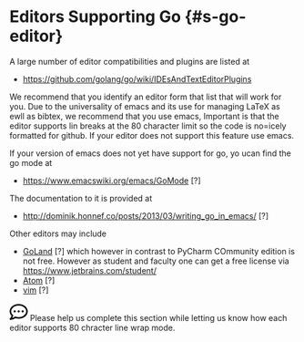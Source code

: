# Editors Supporting Go {#s-go-editor}

A large number of editor compatibilities and plugins are listed at 

* <https://github.com/golang/go/wiki/IDEsAndTextEditorPlugins>

We recommend that you identify an editor form that list that will work for you.
Due to the universality of emacs and its use for managing LaTeX as ewll as bibtex,
we recommend that you use emacs, Important is that the editor supports
lin breaks at the 80 character limit so the code is no=icely formatted
for github. If your editor does not support this feature use emacs.

If your version of emacs does not yet have support for go, yo ucan
find the go mode at

* <https://www.emacswiki.org/emacs/GoMode> [?]

The documentation to it is provided at

* <http://dominik.honnef.co/posts/2013/03/writing_go_in_emacs/> [?]

Other editors may include

- [GoLand](https://www.jetbrains.com/go) [?] which however in contrast to
  PyCharm COmmunity edition is not free. However as student and faculty one can get a
  free license via <https://www.jetbrains.com/student/> 
- [Atom](https://atom.io/packages/go-plus) [?]
- [vim](https://github.com/fatih/vim-go) [?]

![Comment](images/comment.png) Please help us complete this section while letting us know how
each editor supports 80 chracter line wrap mode.


